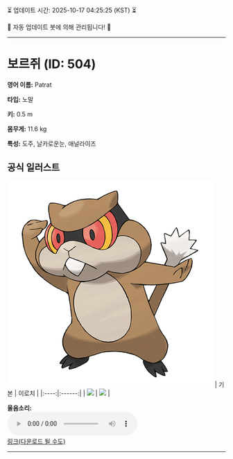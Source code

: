 
⏳ 업데이트 시간: 2025-10-17 04:25:25 (KST) ⏳

🤖 자동 업데이트 봇에 의해 관리됩니다! 🤖

---

# 보르쥐 (ID: 504)
**영어 이름:** Patrat

**타입:** 노말

**키:** 0.5 m

**몸무게:** 11.6 kg

**특성:** 도주, 날카로운눈, 애널라이즈

## 공식 일러스트
![](https://raw.githubusercontent.com/PokeAPI/sprites/master/sprites/pokemon/other/official-artwork/504.png)
| 기본 | 이로치 |
|:----:|:------:|
| <img src="http://play.pokemonshowdown.com/sprites/ani/patrat.gif" width="200"> | <img src="http://play.pokemonshowdown.com/sprites/ani-shiny/patrat.gif" width="200"> |

**울음소리:**<br><audio controls src="https://raw.githubusercontent.com/PokeAPI/cries/main/cries/pokemon/latest/504.ogg"></audio><br> [링크(다운로드 될 수도)](https://raw.githubusercontent.com/PokeAPI/cries/main/cries/pokemon/latest/504.ogg)


---
